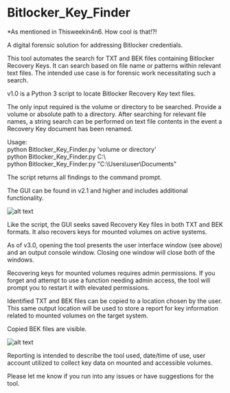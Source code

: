 # Bitlocker_Key_Finder

*As mentioned in Thisweekin4n6. How cool is that!?!

A digital forensic solution for addressing Bitlocker credentials.

This tool automates the search for TXT and BEK files containing Bitlocker Recovery Keys.  It can search based on file name or patterns within relevant text files.
The intended use case is for forensic work necessitating such a search.

v1.0 is a Python 3 script to locate Bitlocker Recovery Key text files.

The only input required is the volume or directory to be searched.  Provide a volume or absolute path to a directory.
After searching for relevant file names, a string search can be performed on text file contents in the event a Recovery Key document has been renamed.

Usage:  
python Bitlocker_Key_Finder.py 'volume or directory'  
python Bitlocker_Key_Finder.py C:\\  
python Bitlocker_Key_Finder.py "C:\Users\user\Documents"

The script returns all findings to the command prompt.

The GUI can be found in v2.1 and higher and includes additional functionality.

![alt text](https://github.com/user-attachments/assets/adc3a22c-545b-4fa2-9bfe-fea5899bd4fa)

Like the script, the GUI seeks saved Recovery Key files in both TXT and BEK formats.  It also recovers keys for mounted volumes on active systems. 

As of v3.0, opening the tool presents the user interface window (see above) and an output console window. Closing one window will close both of the windows.

Recovering keys for mounted volumes requires admin permissions. If you forget and attempt to use a function needing admin access, the tool will prompt you to restart it with elevated permissions.

Identified TXT and BEK files can be copied to a location chosen by the user.  This same output location will be used to store a report for key information related to mounted volumes on the target system.

Copied BEK files are visible. 

![alt text](https://user-images.githubusercontent.com/73806121/149680779-97783cc9-9edc-4ff7-907d-48ed21961dfd.png)

Reporting is intended to describe the tool used, date/time of use, user account utilized to collect key data on mounted and accessible volumes.

Please let me know if you run into any issues or have suggestions for the tool.
